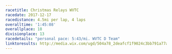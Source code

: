 ```yaml
---
racetitle: Christmas Relays WVTC
racedate: 2017-12-17
racedistance: 4.5mi per lap, 4 laps
overalltime: '1:45:08'
overallplace: 18
divisionplace: 13
racedetails: "personal pace: 5:43/mi. WVTC D Team"
linktoresults: http://media.wix.com/ugd/504a78_2deafcf1f9024c3bb791a77a6b46a367.pdf
---
```


